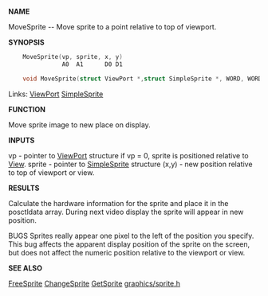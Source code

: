 
**NAME**

MoveSprite -- Move sprite to a point relative to top of viewport.

**SYNOPSIS**

```c
    MoveSprite(vp, sprite, x, y)
               A0  A1      D0 D1

    void MoveSprite(struct ViewPort *,struct SimpleSprite *, WORD, WORD);

```
Links: [ViewPort](_OOBX) [SimpleSprite](_OOCU) 

**FUNCTION**

Move sprite image to new place on display.

**INPUTS**

vp - pointer to [ViewPort](_OOBX) structure
if vp = 0, sprite is positioned relative to [View](_OOBX).
sprite - pointer to [SimpleSprite](_OOCU) structure
(x,y)  - new position relative to top of viewport or view.

**RESULTS**

Calculate the hardware information for the sprite and
place it in the posctldata array. During next video display
the sprite will appear in new position.

BUGS
Sprites really appear one pixel to the left of the position you
specify.  This bug affects the apparent display position of the sprite
on the screen, but does not affect the numeric position relative to
the viewport or view.

**SEE ALSO**

[FreeSprite](FreeSprite)  [ChangeSprite](ChangeSprite)  [GetSprite](GetSprite)  [graphics/sprite.h](_OOCU)
